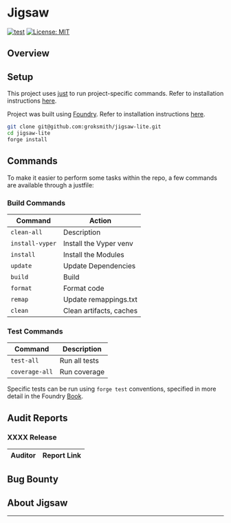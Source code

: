 
# Jigsaw

[![test](https://github.com/groksmith/jigsaw-lite/actions/workflows/test.yml/badge.svg)](https://github.com/groksmith/jigsaw-lite/actions/workflows/test.yml)
[![License: MIT](https://img.shields.io/badge/License-MIT-blue.svg)](https://github.com/groksmith/jigsaw-lite/blob/main/LICENSE)

[foundry]: https://getfoundry.sh/
[foundry-badge]: https://img.shields.io/badge/Built%20with-Foundry-FFDB1C.svg

## Overview


## Setup

This project uses [just](https://just.systems/man/en/) to run project-specific commands. Refer to installation instructions [here](https://github.com/casey/just?tab=readme-ov-file#installation).

Project was built using [Foundry](https://book.getfoundry.sh/). Refer to installation instructions [here](https://github.com/foundry-rs/foundry#installation).

```sh
git clone git@github.com:groksmith/jigsaw-lite.git
cd jigsaw-lite
forge install
```

## Commands
To make it easier to perform some tasks within the repo, a few commands are available through a justfile:

### Build Commands

| Command | Action |
|---|---|
| `clean-all` | Description |
| `install-vyper` | Install the Vyper venv |
| `install` | Install the Modules |
| `update` | Update Dependencies |
| `build` | Build |
| `format` | Format code |
| `remap` | Update remappings.txt |
| `clean` | Clean artifacts, caches |


### Test Commands

| Command | Description |
|---|---|
| `test-all` | Run all tests |
| `coverage-all` | Run coverage |

Specific tests can be run using `forge test` conventions, specified in more detail in the Foundry [Book](https://book.getfoundry.sh/reference/forge/forge-test#test-options).


## Audit Reports

### XXXX Release

| Auditor | Report Link |
|---|---|

## Bug Bounty

## About Jigsaw

---

<p align="center">
</p>
